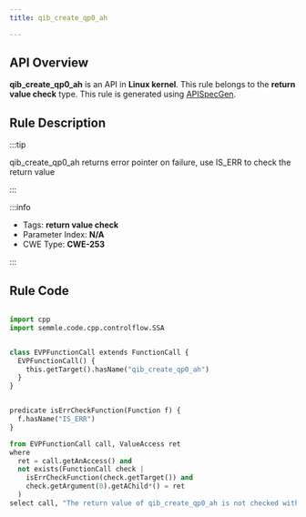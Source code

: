 ```yaml
---
title: qib_create_qp0_ah

---
```



## API Overview
**qib_create_qp0_ah** is an API in **Linux kernel**. This rule belongs to the **return value check** type. This rule is generated using [APISpecGen](../../tools/APISpecGen).
## Rule Description

:::tip

qib_create_qp0_ah returns error pointer on failure, use IS_ERR to check the return value

:::

:::info

- Tags: **return value check**
- Parameter Index: **N/A**
- CWE Type: **CWE-253**

:::

## Rule Code
```python

import cpp
import semmle.code.cpp.controlflow.SSA


class EVPFunctionCall extends FunctionCall {
  EVPFunctionCall() {
    this.getTarget().hasName("qib_create_qp0_ah")
  }
}


predicate isErrCheckFunction(Function f) {
  f.hasName("IS_ERR") 
}

from EVPFunctionCall call, ValueAccess ret
where
  ret = call.getAnAccess() and
  not exists(FunctionCall check |
    isErrCheckFunction(check.getTarget()) and
    check.getArgument(0).getAChild*() = ret
  )
select call, "The return value of qib_create_qp0_ah is not checked with IS_ERR."
    
```